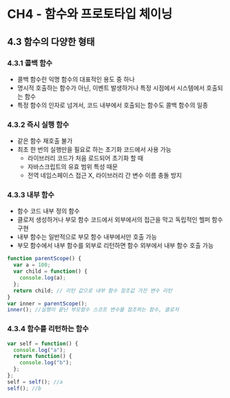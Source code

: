 # CH4 - 함수와 프로토타입 체이닝

## 4.3 함수의 다양한 형태
### 4.3.1 콜백 함수
  - 콜백 함수란 익명 함수의 대표적인 용도 중 하나
  - 명시적 호출하는 함수가 아닌, 이벤트 발생하거나 특정 시점에서 시스템에서 호출되는 함수
  - 특정 함수의 인자로 넘겨서, 코드 내부에서 호출되는 함수도 콜백 함수의 일종
 
### 4.3.2 즉시 실행 함수
  - 같은 함수 재호출 불가
  - 최초 한 번의 실행만을 필요로 하는 초기화 코드에서 사용 가능
    + 라이브러리 코드가 처음 로드되어 초기화 할 때
    + 자바스크립트의 유효 범위 특성 때문
    + 전역 네임스페이스 접근 X, 라이브러리 간 변수 이름 충돌 방지

### 4.3.3 내부 함수
  - 함수 코드 내부 정의 함수
  - 클로저 생성하거나 부모 함수 코드에서 외부에서의 접근을 막고 독립적인 헬퍼 함수 구현
  - 내부 함수는 일반적으로 부모 함수 내부에서만 호출 가능 
  - 부모 함수에서 내부 함수를 외부로 리턴하면 함수 외부에서 내부 함수 호출 가능
```javaScript
function parentScope() {
  var a = 100;
  var child = function() {
    console.log(a);
  };
  return child; // 리턴 값으로 내부 함수 참조값 가진 변수 리턴
}
var inner = parentScope();
inner(); //실행이 끝난 부모함수 스코프 변수를 참조하는 함수, 클로저
```

### 4.3.4 함수를 리턴하는 함수
```javascript
var self = function() {
  console.log("a");
  return function() {
    console.log("b");
  };
};
self = self(); //a
self(); //b
```